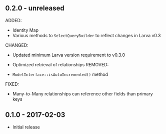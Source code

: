 ## 0.2.0 - unreleased

ADDED:

- Identity Map
- Various methods to `SelectQueryBuilder` to reflect changes in Larva v0.3

CHANGED:

- Updated minimum Larva version requirement to v0.3.0
- Optimized retrieval of relationships
REMOVED:

- `ModelInterface::isAutoIncremented()` method

FIXED:

- Many-to-Many relationships can reference other fields than primary keys

## 0.1.0 - 2017-02-03

- Initial release
